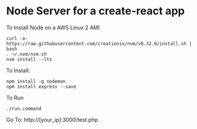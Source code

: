 # Node Server for a create-react app

To Install Node on a AWS Linux 2 AMI
```
curl -o- https://raw.githubusercontent.com/creationix/nvm/v0.32.0/install.sh | bash
. ~/.nvm/nvm.sh
nvm install --lts
```
To Install:
```
npm install -g nodemon
npm install express --save
```

To Run

```
./run.command
```

Go To: 
http://[your_ip]:3000/test.php
